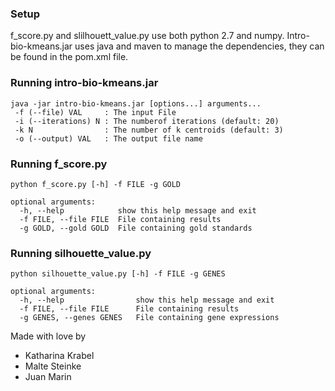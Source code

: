 ### Setup
f_score.py and slilhouett_value.py use both python 2.7 and numpy. Intro-bio-kmeans.jar uses java and maven to manage the dependencies, they can be found in the pom.xml file.

### Running intro-bio-kmeans.jar
```
java -jar intro-bio-kmeans.jar [options...] arguments...
 -f (--file) VAL     : The input File
 -i (--iterations) N : The numberof iterations (default: 20)
 -k N                : The number of k centroids (default: 3)
 -o (--output) VAL   : The output file name
```
### Running f_score.py
```
python f_score.py [-h] -f FILE -g GOLD

optional arguments:
  -h, --help            show this help message and exit
  -f FILE, --file FILE  File containing results
  -g GOLD, --gold GOLD  File containing gold standards
```
### Running silhouette_value.py
```
python silhouette_value.py [-h] -f FILE -g GENES

optional arguments:
  -h, --help                show this help message and exit
  -f FILE, --file FILE      File containing results
  -g GENES, --genes GENES   File containing gene expressions

```

Made with love by

* Katharina Krabel
* Malte Steinke
* Juan Marin